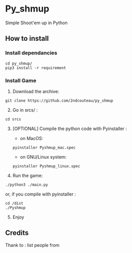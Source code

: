 # Py_shmup
Simple Shoot'em up in Python

## How to install

### Install dependancies

```
cd py_shmup/
pip3 install -r requirement
```

### Install Game

1. Download the archive:
```
git clone https://github.com/2ndcouteau/py_shmup
```

2. Go in srcs/ :
```
cd srcs
```

3. [OPTIONAL] Compile the python code with Pyinstaller :

	- on MacOS:
	```
	pyinstaller Pyshmup_mac.spec
	```

	- on GNU/Linux system:
	```
	pyinstaller Pyshmup_linux.spec
	```


4. Run the game:
```
./python3 ./main.py
```
or, if you compile with pyinstaller :
```
cd /dist
./Pyshmup
```


5. Enjoy


## Credits

Thank to : list people from
